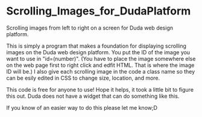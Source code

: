 # Scrolling_Images_for_DudaPlatform
Scrolling images from left to right on a screen for Duda web design platform.  

This is simply a program that makes a foundation for displaying scrolling images on the Duda web design platform. 
You put the ID of the image you want to use in "id=(number)".
(You have to place the image somewhere else on the web page first to right click and edfit HTML. That is where the image ID will be.)
I also give each scrolling image in the code a class name so they can be esily edited in CSS to change size, location, and more.

This code is free for anyone to use! Hope it helps, it took a little bit to figure this out. Duda does not have a widget 
that can do something like this.

If you know of an easier way to do this please let me know;D 
